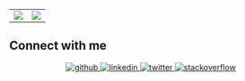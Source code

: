 <table>
  <tr>
    <td align="center" style="padding=0;width=50%;">
      <img align="center" style="padding=0;" src="https://github-readme-stats.vercel.app/api?username=lucascr91&theme=radical&count_private=true&hide_border=true" />
    </td>
    <td align="center" style="padding=0;width=50%;">
      <img align="center" style="padding=0;" src="https://github-readme-stats.vercel.app/api/top-langs/?username=lucascr91&theme=radical&count_private=true&hide=html,css,Makefile,Tex,jupyter%20notebook&layout=compact&hide_border=true" />
    </td>
  </tr>
</table>

<p align="center">

<!-- <a href="https://www.linkedin.com/in/lucas-cavalcanti-rodrigues-4b3b9514b/" target="blank"><img align="center" src="https://cdn.jsdelivr.net/npm/simple-icons@3.0.1/icons/linkedin.svg" alt="lucas" height="20" width="20" /></a>
<a href="https://pt.stackoverflow.com/users/136394/lucas?tab=profile" target="blank"><img align="center" src="https://cdn.jsdelivr.net/npm/simple-icons@3.0.1/icons/stackoverflow.svg" alt="lucas" height="20" width="20" /></a> -->
  
  ## Connect with me  
<div align="center">
<a href="https://github.com/lucascr91" target="_blank">
<img src=https://img.shields.io/badge/github-%2324292e.svg?&style=for-the-badge&logo=github&logoColor=white alt=github style="margin-bottom: 5px;" />
</a>
<a href="https://www.linkedin.com/in/lucas-cavalcanti-rodrigues-4b3b9514b/" target="_blank">
<img src=https://img.shields.io/badge/linkedin-%231E77B5.svg?&style=for-the-badge&logo=linkedin&logoColor=white alt=linkedin style="margin-bottom: 5px;" />
</a>
<a href="https://twitter.com/VemProLinux" target="_blank">
<img src=https://img.shields.io/badge/twitter-%2300acee.svg?&style=for-the-badge&logo=twitter&logoColor=white alt=twitter style="margin-bottom: 5px;" />
</a>
<a href="https://stackoverflow.com/users/9381966/lucas?tab=profile" target="_blank">
<img src=https://img.shields.io/badge/Stack_Overflow-FE7A16?style=for-the-badge&logo=stack-overflow&logoColor=white alt=stackoverflow style="margin-bottom: 5px;" />
</a>  
</div>  
